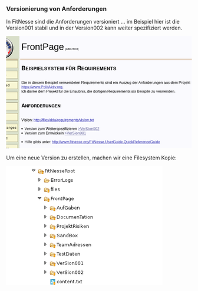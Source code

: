 ###  Versionierung von Anforderungen
In FitNesse sind die Anforderungen versioniert … im Beispiel hier ist die Version001 stabil und in der Version002 kann weiter spezifiziert werden.

![Abbildung 2: Zwei Versionen - eine zum weiter spezifizieren und stabile für die Umsetzung][twoVersions]

[twoVersions]: https://raw.githubusercontent.com/DomainDrivenArchitecture/ddaArchitecture/requirements/images/FitnesseVersionen.png "Abbildung 2: Zwei Versionen - eine zum weiter spezifizieren und stabile für die Umsetzung"


Um eine neue Version zu erstellen, machen wir eine Filesystem Kopie:

![Abbildung 3: Repräsentation im Filesystem][twoVersionsFileSystem]

[twoVersionsFileSystem]: https://raw.githubusercontent.com/DomainDrivenArchitecture/ddaArchitecture/requirements/images/FitnesseVersionenImFilesystem.png "Abbildung 3: Repräsentation im Filesystem"